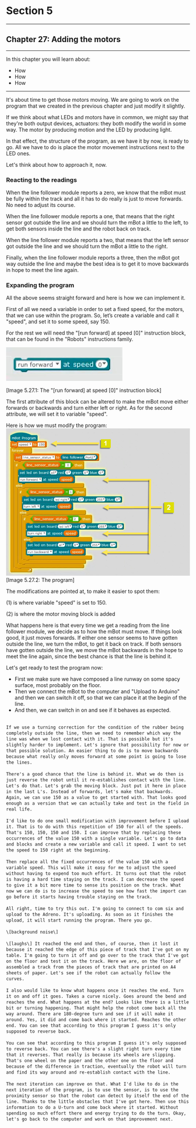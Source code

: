 # Section 5

---

## Chapter 27: Adding the motors

---

In this chapter you will learn about:

* How 
* How
* How 

---

It's about time to get those motors moving. We are going to work on the program that we created in the previous chapter and just modify it slightly.

If we think about what LEDs and motors have in common, we might say that they're both output devices, actuators: they both modify the world in some way. The motor by producing motion and the LED by producing light.

In that effect, the structure of the program, as we have it by now, is ready to go. All we have to do is place the motor movement instructions next to the LED ones.

Let's think about how to approach it, now.

### **Reacting to the readings**

When the line follower module reports a zero, we know that the mBot must be fully within the track and all it has to do really is just to move forwards. No need to adjust its course.

When the line follower module reports a one, that means that the right sensor got outside the line and we should turn the mBot a little to the left, to get both sensors inside the line and the robot back on track.

When the line follower module reports a two, that means that the left sensor got outside the line and we should turn the mBot a little to the right.

Finally, when the line follower module reports a three, then the mBot got way outside the line and maybe the best idea is to get it to move backwards in hope to meet the line again.

### **Expanding the program**

All the above seems straight forward and here is how we can implement it.

First of all we need a variable in order to set a fixed speed, for the motors, that we can use within the program. So, let’s create a variable and call it "speed", and set it to some speed, say 150.

For the rest we will need the "\[run forward\] at speed \[0\]" instruction block, that can be found in the "Robots" instructions family.

![](/assets/Img.5.27.1.jpg)

\[Image 5.27.1: The "\[run forward\] at speed \[0\]" instruction block\]

The first attribute of this block can be altered to make the mBot move either forwards or backwards and turn either left or right. As for the second attribute, we will set it to variable "speed".

Here is how we must modify the program:![](/assets/Img.5.27.2.jpg)\[Image 5.27.2: The program\]

The modifications are pointed at, to make it easier to spot them:

\(1\) is where variable "speed" is set to 150.

\(2\) is where the motor moving block is added

What happens here is that every time we get a reading from the line follower module, we decide as to how the mBot must move. If things look good, it just moves forwards. If either one sensor seems to have gotten outside the line, we turn the mBot, to get it back on track. If both sensors have gotten outside the line, we move the mBot backwards in the hope to meet the line again, since the best chance is that the line is behind it.

Let's get ready to test the program now:

* First we make sure we have composed a line runway on some spacy surface, most probably on the floor.
* Then we connect the mBot to the computer and "Upload to Arduino" and then we can switch it off, so that we can place it at the begin of the line.
* And then, we can switch in on and see if it behaves as expected.

~~~~~~~~~~~~

If we use a turning correction for the condition of the rubber being completely outside the line, then we need to remember which way the line was when we lost contact with it. That is possible but it's slightly harder to implement. Let's ignore that possibility for now or that possible solution. An easier thing to do is to move backwards because what really only moves forward at some point is going to lose the lines.

There's a good chance that the line is behind it. What we do then is just reverse the robot until it re-establishes contact with the line. Let's do that. Let's grab the moving block. Just put it here in place in the last L's. Instead of forwards, let's make that backwards. Again, we can use 150 as a value to get started with. That looks good enough as a version that we can actually take and test in the field in real life.

I'd like to do one small modification with improvement before I upload it. That is to do with this repetition of 150 for all of the speeds. That's 150, 150, 150 and 150. I can improve that by replacing these occurrences of the value 150 with a single variable. Let's go to data and blocks and create a new variable and call it speed. I want to set the speed to 150 right at the beginning.

Then replace all the fixed occurrences of the value 150 with a variable speed. This will make it easy for me to adjust the speed without having to expend too much effort. It turns out that the robot is having a hard time staying on the track. I can decrease the speed to give it a bit more time to sense its position on the track. What now we can do is to increase the speed to see how fast the import can go before it starts having trouble staying on the track.

All right, time to try this out. I'm going to connect to com six and upload to the Adreno. It's uploading. As soon as it finishes the upload, it will start running the program. There you go.

\[background noise\]

\[laughs\] It reached the end and then, of course, then it lost it because it reached the edge of this piece of track that I've got on my table. I'm going to turn it off and go over to the track that I've got on the floor and test it on the track. Here we are, on the floor of assembled a track from the pieces of track that are printed on A4 sheets of paper. Let's see if the robot can actually follow the curves.

I also would like to know what happens once it reaches the end. Turn it on and off it goes. Takes a curve nicely. Goes around the bend and reaches the end. What happens at the end? Looks like there is a little bit or turning happening. That might help the robot come back all the way around. There are 180-degree turn and see if it will make it around. Yes, it did and come back where it started. Reaches the other end. You can see that according to this program I guess it's only supposed to reverse back.

You can see that according to this program I guess it's only supposed to reverse back. You can see there's a slight right turn every time that it reverses. That really is because its wheels are slipping. That's one wheel on the paper and the other one on the floor and because of the difference in traction, eventually the robot will turn and find its way around and re-establish contact with the line.

The next iteration can improve on that. What I'd like to do in the next iteration of the program, is to use the sensor, is to use the proximity sensor so that the robot can detect by itself the end of the line. Thanks to the little obstacles that I've got here. Then use this information to do a U-turn and come back where it started. Without spending so much effort there and energy trying to do the turn. Okay, let's go back to the computer and work on that improvement next.

